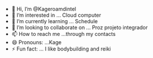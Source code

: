 - 👋 Hi, I’m @Kageroamdintel
- 👀 I’m interested in ... Cloud computer
- 🌱 I’m currently learning ... Schedule
- 💞️ I’m looking to collaborate on ... Proz projeto integrador
- 📫 How to reach me ...through my contacts
- 😄 Pronouns: ...Kage
- ⚡ Fun fact: ... I like bodybuilding and reiki

<!---
Kageroamdintel/Kageroamdintel is a ✨ special ✨ repository because its `README.md` (this file) appears on your GitHub profile.
You can click the Preview link to take a look at your changes.
--->
